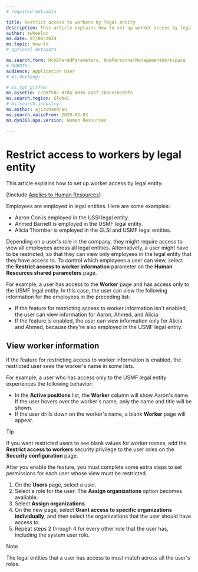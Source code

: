 ```yaml
---
# required metadata

title: Restrict access to workers by legal entity
description: This article explains how to set up worker access by legal entity.
author: twheeloc
ms.date: 07/08/2024
ms.topic: how-to
# optional metadata

ms.search.form: HcmSharedParameters, HcmPersonnelManagementWorkspace
# ROBOTS: 
audience: Application User
# ms.devlang: 

# ms.tgt_pltfrm: 
ms.assetid: c7d8f58c-d78a-4035-abbf-2b0ce16109fe
ms.search.region: Global
# ms.search.industry: 
ms.author: ajitchandran
ms.search.validFrom: 2020-02-03
ms.dyn365.ops.version: Human Resources

---
```


# Restrict access to workers by legal entity

This article explains how to set up worker access by legal entity.

[!include [Applies to Human Resources](../includes/applies-to-hr.md)]

Employees are employed in legal entities. Here are some examples:

- Aaron Con is employed in the USSI legal entity.
- Ahmed Barnett is employed in the USMF legal entity.
- Alicia Thornber is employed in the GLSI and USMF legal entities.

Depending on a user's role in the company, they might require access to view all employees across all legal entities. Alternatively, a user might have to be restricted, so that they can view only employees in the legal entity that they have access to. To control which employees a user can view, select the **Restrict access to worker information** parameter on the **Human Resources shared parameters** page.

For example, a user has access to the **Worker** page and has access only to the USMF legal entity. In this case, the user can view the following information for the employees in the preceding list:

- If the feature for restricting access to worker information isn't enabled, the user can view information for Aaron, Ahmed, and Alicia.
- If the feature is enabled, the user can view information only for Alicia and Ahmed, because they're also employed in the USMF legal entity.


## View worker information

If the feature for restricting access to worker information is enabled, the restricted user sees the worker's name in some lists.

For example, a user who has access only to the USMF legal entity experiences the following behavior:

- In the **Active positions** list, the **Worker** column will show Aaron's name. If the user hovers over the worker's name, only the name and title will be shown.
- If the user drills down on the worker's name, a blank **Worker** page will appear.

> [!TIP]
> If you want restricted users to see blank values for worker names, add the **Restrict access to workers** security privilege to the user roles on the **Security configuration** page.

After you enable the feature, you must complete some extra steps to set permissions for each user whose view must be restricted.

1. On the **Users** page, select a user.
2. Select a role for the user. The **Assign organizations** option becomes available.
3. Select **Assign organizations**.
4. On the new page, select **Grant access to specific organizations individually**, and then select the organizations that the user should have access to.
5. Repeat steps 2 through 4 for every other role that the user has, including the system user role.

> [!NOTE]
> The legal entities that a user has access to must match across all the user's roles.
